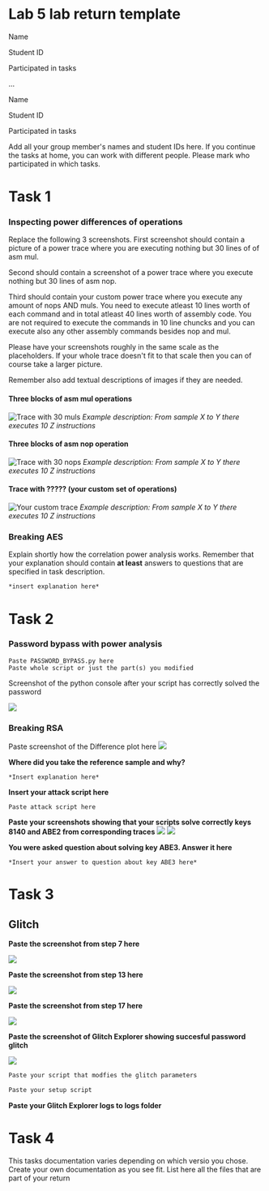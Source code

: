 # Lab 5 lab return template 

Name ``` ```

Student ID ``` ```

Participated in tasks ``` ```

...

Name ``` ```

Student ID ``` ```

Participated in tasks ``` ```

Add all your group member's names and student IDs here. If you continue the tasks at home, you can work with different people. Please mark who participated in which tasks.

# Task 1
### Inspecting power differences of operations

Replace the following 3 screenshots. First screenshot should contain a picture of a power trace where you are executing nothing but 30 lines of of asm mul.

Second should contain a screenshot of a power trace where you execute nothing but 30 lines of asm nop.

Third should contain your custom power trace where you execute any amount of nops AND muls. You need to execute atleast 10 lines worth of each command and in total atleast 40 lines worth of assembly code. You are not required to execute the commands in 10 line chuncks and you can execute also any other assembly commands besides nop and mul.

Please have your screenshots roughly in the same scale as the placeholders. If your whole trace doesn't fit to that scale then you can of course take a larger picture.

Remember also add textual descriptions of images if they are needed.

#### Three blocks of asm mul operations
![](images/esimerkkilab2.png  "Trace with 30 muls")
*Example description: From sample X to Y there executes 10 Z instructions*

#### Three blocks of asm nop operation
![](images/esimerkkilab2.png  "Trace with 30 nops")
*Example description: From sample X to Y there executes 10 Z instructions*

#### Trace with ????? (your custom set of operations)
![](images/esimerkkilab2.png  "Your custom trace")
*Example description: From sample X to Y there executes 10 Z instructions*



### Breaking AES

Explain shortly how the correlation power analysis works. Remember that your explanation should contain **at least** answers to questions that are specified in task description.
```
*insert explanation here*
```

# Task 2

### Password bypass with power analysis

```
Paste PASSWORD_BYPASS.py here
Paste whole script or just the part(s) you modified
```

Screenshot of the python console after your script has correctly solved the password

![ ](images/ChipWhispererplaceholder2.png  "Screenshot of the python console after the script has correctly guessed the password")

### Breaking RSA

Paste screenshot of the Difference plot here
![ ](images/ChipWhispererplaceholder2.png  "Difference plot here")

__Where did you take the reference sample and why?__
```
*Insert explanation here*
```

__Insert your attack script here__
```
Paste attack script here
```

__Paste your screenshots showing that your scripts solve correctly keys 8140 and ABE2 from corresponding traces__
![ ](images/ChipWhispererplaceholder2.png  "Key solve screenshot here")
![ ](images/ChipWhispererplaceholder2.png  "Key solve screenshot here")

__You were asked question about solving key ABE3. Answer it here__

```
*Insert your answer to question about key ABE3 here*
```

# Task 3
## Glitch

**Paste the screenshot from step 7 here**

![ ](images/ChipWhispererplaceholder2.png  "Glitched terminal here")

**Paste the screenshot from step 13 here**

![ ](images/ChipWhispererplaceholder2.png  "Glitched terminal here")

**Paste the screenshot from step 17 here**

![ ](images/ChipWhispererplaceholder1.png  "Glitch Explorer here")

**Paste the screenshot of Glitch Explorer showing succesful password glitch**

![ ](images/ChipWhispererplaceholder1.png  "Glitch Explorer here")

```python
Paste your script that modfies the glitch parameters
```
```python
Paste your setup script
```
**Paste your Glitch Explorer logs to logs folder**



# Task 4

This tasks documentation varies depending on which versio you chose. Create your own documentation as you see fit. List here all the files that are part of your return
